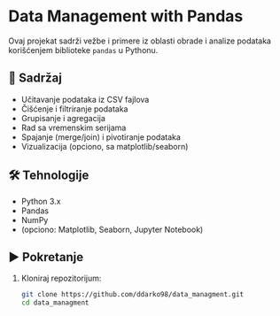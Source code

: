 # Data Management with Pandas

Ovaj projekat sadrži vežbe i primere iz oblasti obrade i analize podataka korišćenjem biblioteke `pandas` u Pythonu.

## 📂 Sadržaj

- Učitavanje podataka iz CSV fajlova
- Čišćenje i filtriranje podataka
- Grupisanje i agregacija
- Rad sa vremenskim serijama
- Spajanje (merge/join) i pivotiranje podataka
- Vizualizacija (opciono, sa matplotlib/seaborn)

## 🛠️ Tehnologije

- Python 3.x
- Pandas
- NumPy
- (opciono: Matplotlib, Seaborn, Jupyter Notebook)

## ▶️ Pokretanje

1. Kloniraj repozitorijum:
   ```bash
   git clone https://github.com/ddarko98/data_managment.git
   cd data_managment
